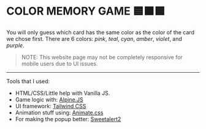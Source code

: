 # COLOR MEMORY GAME 🟦🟧🟩
You will only guess which card has the same color as the color of the card we chose first.
There are 6 colors: _pink_, _teal_, _cyan_, _amber_, _violet_, and _purple_.

> NOTE: This website page may not be completely responsive for mobile users due to UI issues.

<hr>

Tools that I used:
- HTML/CSS/Little help with Vanilla JS.
-  Game logic with: [Alpine.JS](https://alpinejs.dev/)
-  UI framework: [Tailwind CSS](tailwindcss.com/)
-  Animation stuff using: [Animate.css](https://animate.style/)
-  For making the popup better: [Sweetalert2]([https://animate.style/](https://sweetalert2.github.io/)https://sweetalert2.github.io/)
